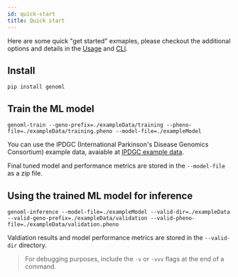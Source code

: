 ```yaml
---
id: quick-start
title: Quick start
---
```


Here are some quick "get started" exmaples, please checkout the additional options and details in the [Usage][] and [CLI][].

## Install 
~~~~
pip install genoml
~~~~

## Train the ML model 
~~~~
genoml-train --geno-prefix=./exampleData/training --pheno-file=./exampleData/training.pheno --model-file=./exampleModel
~~~~

You can use the IPDGC (International Parkinson's Disease Genomics Consortium) example data, avaiable at [IPDGC example data][].

Final tuned model and performance metrics are stored in the ```--model-file``` as a zip file. 

## Using the trained ML model for inference
~~~~
genoml-inference --model-file=./exampleModel --valid-dir=./exampleData --valid-geno-prefix=./exampleData/validation --valid-pheno-file=./exampleData/validation.pheno
~~~~

Valdiation results and model performance metrics are stored in the ```--valid-dir``` directory. 

> For debugging purposes, include the ```-v``` or ```-vvv``` flags at the end of a command.

[usage]: https://genoml.github.io/docs/usage
[CLI]: https://genoml.github.io/docs/cli
[IPDGC example data]: https://github.com/ipdgc/GenoML-Brief-Intro/raw/master/exampleData.zip
